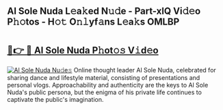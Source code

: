 ## Al Sole Nuda L𝚎a𝚔ed N𝚞𝚍e - Part-xlQ Vi𝚍𝚎o P𝚑𝚘tos - H𝚘𝚝 O𝚗𝚕yf𝚊ns L𝚎a𝚔s OMLBP

# <h2><a href="http://kf4eyap.oniu.top/?m=Al+Sole+Nuda">🔗👉 🔴 Al Sole Nuda P𝚑ot𝚘𝚜 V𝚒d𝚎o</a></h2>

[![Al Sole Nuda Nu𝚍e𝚜](https://i.imgur.com/0qMVB7G.gif)](http://kf4eyap.oniu.top/?m=Al+Sole+Nuda)
Online thought leader Al Sole Nuda, celebrated for sharing dance and lifestyle material, consisting of presentations and personal vlogs. Approachability and authenticity are the keys to Al Sole Nuda's public persona, but the enigma of his private life continues to captivate the public's imagination.  
